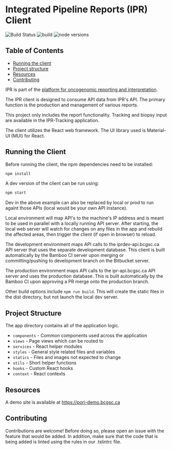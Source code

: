 # Integrated Pipeline Reports (IPR) Client

![Build Status](https://www.bcgsc.ca/bamboo/plugins/servlet/wittified/build-status/PORI-IPRCLI) ![build](https://github.com/bcgsc/pori_ipr_client/workflows/build/badge.svg?branch=master) ![node versions](https://img.shields.io/badge/node-12%20%7C%2014-blue)

## Table of Contents

* [Running the client](#running-the-client)
* [Project structure](#project-structure)
* [Resources](#resources)
* [Contributing](#contributing)

IPR is part of the [platform for oncogenomic reporting and interpretation](https://github.com/bcgsc/pori).

The IPR client is designed to consume API data from IPR's API. The primary function is the production and management of various reports.

This project only includes the report functionality. Tracking and biopsy input are available in the IPR-Tracking application.

The client utilizes the React web framework. The UI library used is Material-UI (MUI) for React.

## Running the Client

Before running the client, the npm dependencies need to be installed:

```Bash
npm install
```

A dev version of the client can be run using:

```Bash
npm start
```

Dev in the above example can also be replaced by local or prod to run againt those APIs (local would be your own API instance).

Local environment will map API's to the machine's IP address and is meant to be used in parallel with a locally
running API server. After starting, the local web server will watch for changes on any files in the app and rebuild
the affected areas, then trigger the client (if open in browser) to reload.

The development environment maps API calls to the iprdev-api.bcgsc.ca API server that uses the separate development
database. This client is built automatically by the Bamboo CI server upon merging or committing/pushing to development
branch on the Bitbucket server.

The production environment maps API calls to the ipr-api.bcgsc.ca API server and uses the production database. This
is built automatically by the Bamboo CI upon approving a PR merge onto the production branch.

Other build options include `npm run build`. This will create the static files in the dist directory, but not
launch the local dev server.

## Project Structure

The app directory contains all of the application logic.

* `components` - Common components used across the application
* `views` - Page views which can be routed to
* `services` - React helper modules
* `styles` - General style related files and variables
* `statics` - Files and images not expected to change
* `utils` - Short helper functions
* `hooks` - Custom React hooks
* `context` - React contexts

## Resources

A demo site is available at https://pori-demo.bcgsc.ca

## Contributing

Contributions are welcome! Before doing so, please open an issue with the feature that would be added.
In addition, make sure that the code that is being added is linted using the rules in our .tslintrc file.